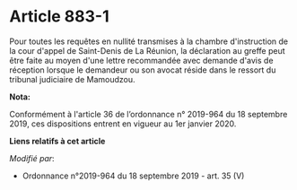 # Article 883-1

Pour toutes les requêtes en nullité transmises à la chambre d'instruction de la cour d'appel de Saint-Denis de La Réunion, la
déclaration au greffe peut être faite au moyen d'une lettre recommandée avec demande d'avis de réception lorsque le demandeur
ou son avocat réside dans le ressort du tribunal judiciaire de Mamoudzou.

**Nota:**

Conformément à l'article 36 de l’ordonnance n° 2019-964 du 18 septembre 2019, ces dispositions entrent en vigueur au 1er
janvier 2020.

**Liens relatifs à cet article**

_Modifié par_:

  - Ordonnance n°2019-964 du 18 septembre 2019 - art. 35 (V)
